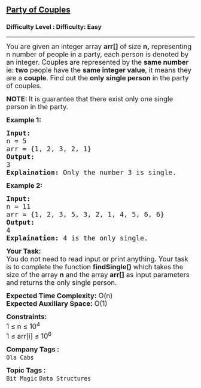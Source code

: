 <h2><a href="https://www.geeksforgeeks.org/problems/alone-in-couple5507/1?page=20&status=unsolved,attempted&sortBy=submissions">Party of Couples</a></h2><h3>Difficulty Level : Difficulty: Easy</h3><hr><div class="problems_problem_content__Xm_eO"><p><span style="font-size: 18px;">You are given an integer array <strong>arr[]</strong> of size <strong>n,</strong> representing n number of people in a party, each person is denoted by an integer. Couples are represented by the <strong>same number </strong>ie: <strong>two</strong> people have the <strong>same integer value</strong>, it means they are a <strong>couple</strong>. Find out the <strong>only</strong> <strong>single person</strong> in the party of couples.</span></p>
<p><strong><span style="font-size: 18px;">NOTE:&nbsp;</span></strong><span style="font-size: 18px;">It is guarantee that there exist only one single person in the party.</span></p>
<p><span style="font-size: 18px;"><strong>Example 1:</strong></span></p>
<pre><span style="font-size: 18px;"><strong>Input:</strong> <br>n = 5
arr = {1, 2, 3, 2, 1}
<strong>Output:</strong> <br>3
<strong>Explaination:</strong> Only the number 3 is single.</span></pre>
<p><span style="font-size: 18px;"><strong>Example 2:</strong></span></p>
<pre><span style="font-size: 18px;"><strong>Input:</strong> <br>n = 11 <br>arr = {1, 2, 3, 5, 3, 2, 1, 4, 5, 6, 6} <br><strong>Output: <br></strong>4 <br><strong>Explaination:</strong> 4 is the only single.</span></pre>
<p><strong><span style="font-size: 18px;">Your Task:</span></strong><br><span style="font-size: 18px;">You do not need to read input or print anything. Your task is to complete the function <strong>findSingle()</strong> which takes the size of the array <strong>n</strong> and the array <strong>arr[]</strong> as input parameters and returns the only single person.</span></p>
<p><span style="font-size: 18px;"><strong>Expected Time Complexity:</strong> O(n)<br><strong>Expected Auxiliary Space:</strong> O(1)</span></p>
<p><span style="font-size: 18px;"><strong>Constraints:</strong><br>1 ≤ n ≤ 10<sup>4</sup><br>1 ≤ arr[i] ≤ 10<sup>6</sup></span></p></div><p><span style=font-size:18px><strong>Company Tags : </strong><br><code>Ola Cabs</code>&nbsp;<br><p><span style=font-size:18px><strong>Topic Tags : </strong><br><code>Bit Magic</code>&nbsp;<code>Data Structures</code>&nbsp;